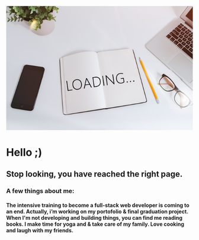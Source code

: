 
<img  src="assets/img/LOADING.jpg">

<h1>Hello ;) </h1>

<h2>Stop looking, you have reached the right page.</h2>

<h3>A few things about me:</h3>

<h4>The intensive training to become a full-stack web developer is coming to an end.
Actually, i’m working on my portofolio & final graduation project. 
When I'm not developing and building things, you can find me reading books.
I make time for yoga and & take care of my family.
Love cooking and laugh with my friends.</h4>